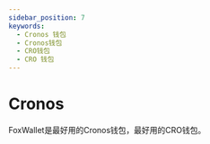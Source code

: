 ```yaml
---
sidebar_position: 7
keywords:
  - Cronos 钱包
  - Cronos钱包
  - CRO钱包
  - CRO 钱包
---
```


# Cronos

FoxWallet是最好用的Cronos钱包，最好用的CRO钱包。